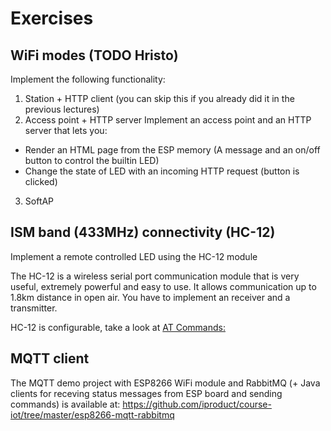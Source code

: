 # Exercises

## WiFi modes (TODO Hristo)
Implement the following functionality:
1. Station + HTTP client (you can skip this if you already did it in the previous lectures)
2. Access point + HTTP server
Implement an access point and an HTTP server that lets you:
* Render an HTML page from the ESP memory (A message and an on/off button to control the builtin LED)
* Change the state of LED with an incoming HTTP request (button is clicked)
3. SoftAP

## ISM band (433MHz) connectivity (HC-12)
Implement a remote controlled LED using the HC-12 module

The HC-12 is a wireless serial port communication module that is very useful, extremely powerful and easy to use. It allows communication up to 1.8km distance in open air.
You have to implement an receiver and a transmitter.

HC-12 is configurable, take a look at [AT Commands:](https://howtomechatronics.com/tutorials/arduino/arduino-and-hc-12-long-range-wireless-communication-module)

## MQTT client
The MQTT demo project with ESP8266 WiFi module and RabbitMQ (+ Java clients for receving status messages from ESP board and sending commands)
is available at: https://github.com/iproduct/course-iot/tree/master/esp8266-mqtt-rabbitmq
